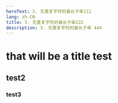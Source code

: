 ```yaml
---
heroText: 3. 无重复字符的最长子串111
lang: zh-CN
title: 3. 无重复字符的最长子串222
description: 3. 无重复字符的最长子串 444
---
```

# that will be a title test

## test2
### test3